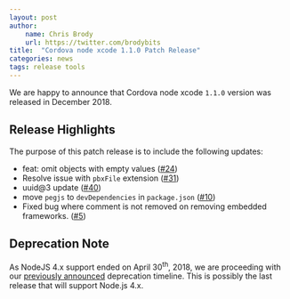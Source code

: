 ```yaml
---
layout: post
author:
    name: Chris Brody
    url: https://twitter.com/brodybits
title:  "Cordova node xcode 1.1.0 Patch Release"
categories: news
tags: release tools
---
```


We are happy to announce that Cordova node xcode `1.1.0` version was released in December 2018.

## Release Highlights

The purpose of this patch release is to include the following updates:

* feat: omit objects with empty values ([#24](https://github.com/apache/cordova-node-xcode/pull/24))
* Resolve issue with `pbxFile` extension ([#31](https://github.com/apache/cordova-node-xcode/pull/31))
* uuid@3 update ([#40](https://github.com/apache/cordova-node-xcode/pull/40))
* move `pegjs` to `devDependencies` in `package.json` ([#10](https://github.com/apache/cordova-node-xcode/pull/10))
* Fixed bug where comment is not removed on removing embedded frameworks. ([#5](https://github.com/apache/cordova-node-xcode/pull/5))

## Deprecation Note

As NodeJS 4.x support ended on April 30<sup>th</sup>, 2018, we are proceeding with our [previously announced](http://cordova.apache.org/news/2016/10/01/0.x-4.x-deprecation-timeline.html) deprecation timeline.  This is possibly the last release that will support Node.js 4.x.
